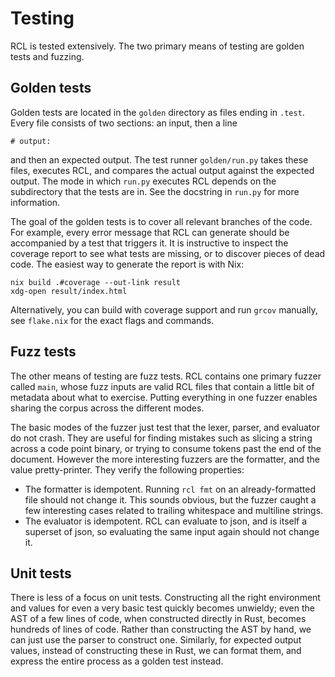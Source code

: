 # Testing

RCL is tested extensively. The two primary means of testing are golden tests
and fuzzing.

## Golden tests

Golden tests are located in the `golden` directory as files ending in `.test`.
Every file consists of two sections: an input, then a line

    # output:

and then an expected output. The test runner `golden/run.py` takes these files,
executes <abbr>RCL</abbr>, and compares the actual output against the expected
output. The mode in which `run.py` executes <abbr>RCL</abbr> depends on the
subdirectory that the tests are in. See the docstring in `run.py` for more
information.

The goal of the golden tests is to cover all relevant branches of the code. For
example, every error message that <abbr>RCL</abbr> can generate should be
accompanied by a test that triggers it. It is instructive to inspect the
coverage report to see what tests are missing, or to discover pieces of dead
code. The easiest way to generate the report is with Nix:

    nix build .#coverage --out-link result
    xdg-open result/index.html

Alternatively, you can build with coverage support and run `grcov` manually,
see `flake.nix` for the exact flags and commands.

## Fuzz tests

The other means of testing are fuzz tests. RCL contains one primary fuzzer
called `main`, whose fuzz inputs are valid <abbr>RCL</abbr> files that contain a
little bit of metadata about what to exercise. Putting everything in one fuzzer
enables sharing the corpus across the different modes.

The basic modes of the fuzzer just test that the lexer, parser, and evaluator
do not crash. They are useful for finding mistakes such as slicing a string
across a code point binary, or trying to consume tokens past the end of the
document. However the more interesting fuzzers are the formatter, and the value
pretty-printer. They verify the following properties:

 * The formatter is idempotent. Running `rcl fmt` on an already-formatted file
   should not change it. This sounds obvious, but the fuzzer caught a few
   interesting cases related to trailing whitespace and multiline strings.
 * The evaluator is idempotent. RCL can evaluate to json, and is itself a
   superset of json, so evaluating the same input again should not change it.

## Unit tests

There is less of a focus on unit tests. Constructing all the right environment
and values for even a very basic test quickly becomes unwieldy; even the
<abbr>AST</abbr> of a few lines of code, when constructed directly in Rust,
becomes hundreds of lines of code. Rather than constructing the <abbr>AST</abbr>
by hand, we can just use the parser to construct one. Similarly, for expected
output values, instead of constructing these in Rust, we can format them, and
express the entire process as a golden test instead.
